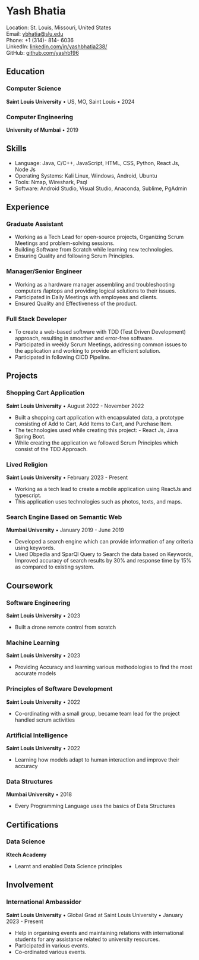 # Yash Bhatia

Location: St. Louis, Missouri, United States  
Email: [ybhatia@slu.edu](mailto:ybhatia@slu.edu)  
Phone: +1 (314)- 814- 6036  
LinkedIn: [linkedin.com/in/yashbhatia238/](https://www.linkedin.com/in/yashbhatia238/)  
GitHub: [github.com/yashb196](https://github.com/yashb196)  

## Education

### Computer Science
**Saint Louis University** • US, MO, Saint Louis • 2024

### Computer Engineering
**University of Mumbai** • 2019

## Skills

* Language: Java, C/C++, JavaScript, HTML, CSS, Python, React Js, Node Js
* Operating Systems: Kali Linux, Windows, Android, Ubuntu
* Tools: Nmap, Wireshark, Psql
* Software: Android Studio, Visual Studio, Anaconda, Sublime, PgAdmin

## Experience

### Graduate Assistant
* Working as a Tech Lead for open-source projects, Organizing Scrum Meetings and problem-solving sessions.
* Building Software from Scratch while learning new technologies.
* Ensuring Quality and following Scrum Principles.

### Manager/Senior Engineer
* Working as a hardware manager assembling and troubleshooting computers /laptops and providing logical solutions to their issues.
* Participated in Daily Meetings with employees and clients.
* Ensured Quality and Effectiveness of the product.

### Full Stack Developer
* To create a web-based software with TDD (Test Driven Development) approach, resulting in smoother and error-free software.
* Participated in weekly Scrum Meetings, addressing common issues to the application and working to provide an efficient solution.
* Participated in following CICD Pipeline.

## Projects

### Shopping Cart Application
**Saint Louis University** • August 2022 - November 2022
* Built a shopping cart application with encapsulated data, a prototype consisting of Add to Cart, Add Items to Cart, and Purchase Item.
* The technologies used while creating this project: - React Js, Java Spring Boot.
* While creating the application we followed Scrum Principles which consist of the TDD Approach.

### Lived Religion
**Saint Louis University** • February 2023 - Present
* Working as a tech lead to create a mobile application using ReactJs and typescript.
* This application uses technologies such as photos, texts, and maps.

### Search Engine Based on Semantic Web
**Mumbai University** • January 2019 - June 2019
* Developed a search engine which can provide information of any criteria using keywords.
* Used Dbpedia and SparQl Query to Search the data based on Keywords, Improved accuracy of search results by 30% and response time by 15% as compared to existing system.

## Coursework

### Software Engineering
**Saint Louis University** • 2023
* Built a drone remote control from scratch

### Machine Learning
**Saint Louis University** • 2023
* Providing Accuracy and learning various methodologies to find the most accurate models

### Principles of Software Development
**Saint Louis University** • 2022
* Co-ordinating with a small group, became team lead for the project handled scrum activities

### Artificial Intelligence
**Saint Louis University** • 2022
* Learning how models adapt to human interaction and improve their accuracy

### Data Structures
**Mumbai University** • 2018
* Every Programming Language uses the basics of Data Structures

## Certifications

### Data Science
**Ktech Academy**
* Learnt and enabled Data Science principles

## Involvement

### International Ambassidor
**Saint Louis University** • Global Grad at Saint Louis University • January 2023 - Present
* Help in organising events and maintaining relations with international students for any assistance related to university resources.
* Participated in various events.
* Co-ordinated various events.

